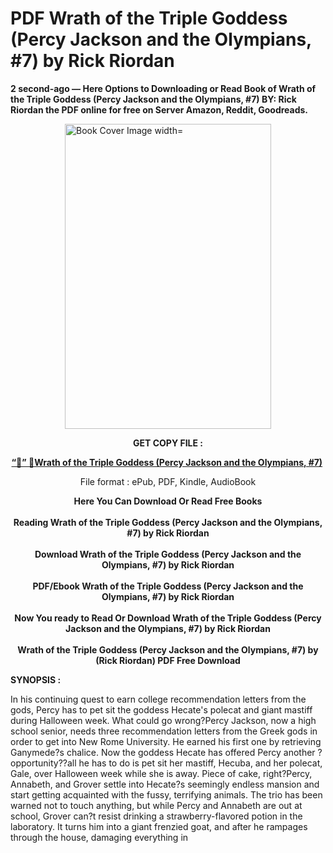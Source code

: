 # PDF Wrath of the Triple Goddess (Percy Jackson and the Olympians, #7) by Rick Riordan
<p><strong>2 second-ago &mdash; Here Options to Downloading or Read Book of Wrath of the Triple Goddess (Percy Jackson and the Olympians, #7) BY: Rick Riordan the PDF online for free on Server Amazon, Reddit, Goodreads.</strong></p><p><a href="https://educationsharingacademy.cloud/?book=136810763X"><img style="display: block; margin-left: auto; margin-right: auto;" src="https://i.gr-assets.com/images/S/compressed.photo.goodreads.com/books/1727793691l/205227936.jpg" alt="Book Cover Image width=" width="330" height="488" /></a></p><p style="text-align: center;"><strong>GET COPY FILE :</strong></p><p style="text-align: center;"><strong><a href="https://educationsharingacademy.cloud/?book=136810763X" target="_blank" rel="noopener">“📢” 🔗Wrath of the Triple Goddess (Percy Jackson and the Olympians, #7)</a>&nbsp;</strong></p><p style="text-align: center;">File format : ePub, PDF, Kindle, AudioBook</p><div style="text-align: center;"><strong>Here You Can Download Or Read Free Books</strong></div><div style="text-align: center;">&nbsp;</div><div style="text-align: center;"><strong>Reading Wrath of the Triple Goddess (Percy Jackson and the Olympians, #7) by Rick Riordan</strong></div><div style="text-align: center;">&nbsp;</div><div style="text-align: center;"><strong>Download Wrath of the Triple Goddess (Percy Jackson and the Olympians, #7) by Rick Riordan</strong></div><div style="text-align: center;">&nbsp;</div><div style="text-align: center;"><strong>PDF/Ebook Wrath of the Triple Goddess (Percy Jackson and the Olympians, #7) by Rick Riordan</strong></div><div style="text-align: center;">&nbsp;</div><div style="text-align: center;"><strong>Now You ready to Read Or Download Wrath of the Triple Goddess (Percy Jackson and the Olympians, #7) by Rick Riordan</strong></div><div style="text-align: center;">&nbsp;</div><div style="text-align: center;"><strong>Wrath of the Triple Goddess (Percy Jackson and the Olympians, #7) by (Rick Riordan) PDF Free Download</strong></div><p><strong>SYNOPSIS :</strong></p><p>In his continuing quest to earn college recommendation letters from the gods, Percy has to pet sit the goddess Hecate's polecat and giant mastiff during Halloween week. What could go wrong?Percy Jackson, now a high school senior, needs three recommendation letters from the Greek gods in order to get into New Rome University. He earned his first one by retrieving Ganymede?s chalice. Now the goddess Hecate has offered Percy another ?opportunity??all he has to do is pet sit her mastiff, Hecuba, and her polecat, Gale, over Halloween week while she is away. Piece of cake, right?Percy, Annabeth, and Grover settle into Hecate?s seemingly endless mansion and start getting acquainted with the fussy, terrifying animals. The trio has been warned not to touch anything, but while Percy and Annabeth are out at school, Grover can?t resist drinking a strawberry-flavored potion in the laboratory. It turns him into a giant frenzied goat, and after he rampages through the house, damaging everything in </p>
